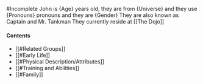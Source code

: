 #Incomplete
John is {Age} years old, they are from {Universe} and they use {Pronouns} pronouns and they are {Gender}
They are also known as Captain and Mr. Tankman
They currently reside at [[The Dojo]]
#### Contents
- [[#Related Groups]]
- [[#Early Life]]
- [[#Physical Description/Attributes]]
- [[#Training and Abilities]]
- [[#Family]]
